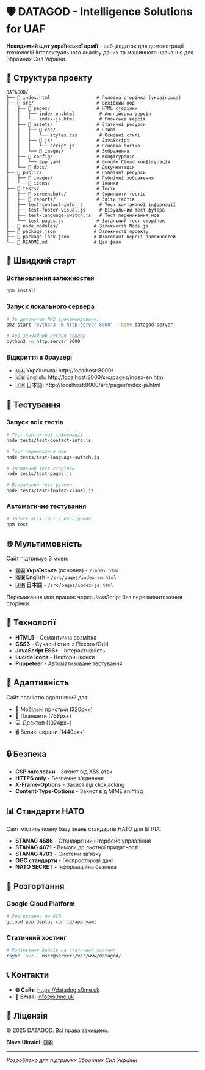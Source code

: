 # 🛡️ DATAGOD - Intelligence Solutions for UAF

**Невидимий щит української армії** - веб-додаток для демонстрації технологій інтелектуального аналізу даних та машинного навчання для Збройних Сил України.

## 📁 Структура проекту

```
DATAGOD/
├── 📄 index.html                 # Головна сторінка (українська)
├── 📁 src/                       # Вихідний код
│   ├── 📁 pages/                 # HTML сторінки
│   │   ├── index-en.html         # Англійська версія
│   │   └── index-ja.html         # Японська версія
│   ├── 📁 assets/                # Статичні ресурси
│   │   ├── 📁 css/               # Стилі
│   │   │   └── styles.css        # Основні стилі
│   │   ├── 📁 js/                # JavaScript
│   │   │   └── script.js        # Основна логіка
│   │   └── 📁 images/            # Зображення
│   ├── 📁 config/                # Конфігурація
│   │   └── app.yaml             # Google Cloud конфігурація
│   └── 📁 docs/                  # Документація
├── 📁 public/                    # Публічні ресурси
│   ├── 📁 images/                # Публічні зображення
│   └── 📁 icons/                 # Іконки
├── 📁 tests/                     # Тести
│   ├── 📁 screenshots/           # Скриншоти тестів
│   ├── 📁 reports/               # Звіти тестів
│   ├── test-contact-info.js      # Тест контактної інформації
│   ├── test-footer-visual.js     # Візуальний тест футера
│   ├── test-language-switch.js   # Тест перемикання мов
│   └── test-pages.js            # Загальний тест сторінок
├── 📁 node_modules/             # Залежності Node.js
├── 📄 package.json              # Залежності проекту
├── 📄 package-lock.json         # Фіксовані версії залежностей
└── 📄 README.md                 # Цей файл
```

## 🚀 Швидкий старт

### Встановлення залежностей
```bash
npm install
```

### Запуск локального сервера
```bash
# За допомогою PM2 (рекомендовано)
pm2 start "python3 -m http.server 8000" --name datagod-server

# Або звичайний Python сервер
python3 -m http.server 8000
```

### Відкриття в браузері
- 🇺🇦 Українська: http://localhost:8000/
- 🇬🇧 English: http://localhost:8000/src/pages/index-en.html
- 🇯🇵 日本語: http://localhost:8000/src/pages/index-ja.html

## 🧪 Тестування

### Запуск всіх тестів
```bash
# Тест контактної інформації
node tests/test-contact-info.js

# Тест перемикання мов
node tests/test-language-switch.js

# Загальний тест сторінок
node tests/test-pages.js

# Візуальний тест футера
node tests/test-footer-visual.js
```

### Автоматичне тестування
```bash
# Запуск всіх тестів послідовно
npm test
```

## 🌐 Мультимовність

Сайт підтримує 3 мови:
- **🇺🇦 Українська** (основна) - `/index.html`
- **🇬🇧 English** - `/src/pages/index-en.html`
- **🇯🇵 日本語** - `/src/pages/index-ja.html`

Перемикання мов працює через JavaScript без перезавантаження сторінки.

## 🎨 Технології

- **HTML5** - Семантична розмітка
- **CSS3** - Сучасні стилі з Flexbox/Grid
- **JavaScript ES6+** - Інтерактивність
- **Lucide Icons** - Векторні іконки
- **Puppeteer** - Автоматизоване тестування

## 📱 Адаптивність

Сайт повністю адаптивний для:
- 📱 Мобільні пристрої (320px+)
- 📱 Планшети (768px+)
- 💻 Десктоп (1024px+)
- 🖥️ Великі екрани (1440px+)

## 🔒 Безпека

- **CSP заголовки** - Захист від XSS атак
- **HTTPS only** - Безпечне з'єднання
- **X-Frame-Options** - Захист від clickjacking
- **Content-Type-Options** - Захист від MIME sniffing

## 📊 Стандарти НАТО

Сайт містить повну базу знань стандартів НАТО для БПЛА:
- **STANAG 4586** - Стандартний інтерфейс управління
- **STANAG 4671** - Вимоги до льотної придатності
- **STANAG 4703** - Системи зв'язку
- **OGC стандарти** - Геопросторові дані
- **NATO SECRET** - Інформаційна безпека

## 🚀 Розгортання

### Google Cloud Platform
```bash
# Розгортання на GCP
gcloud app deploy config/app.yaml
```

### Статичний хостинг
```bash
# Копіювання файлів на статичний хостинг
rsync -avz . user@server:/var/www/datagod/
```

## 📞 Контакти

- **🌐 Сайт:** https://datadog.s0me.uk
- **📧 Email:** info@s0me.uk

## 📄 Ліцензія

© 2025 DATAGOD. Всі права захищено.

**Slava Ukraini! 🇺🇦**

---

*Розроблено для підтримки Збройних Сил України*
